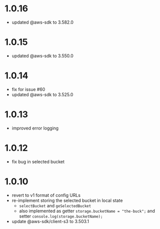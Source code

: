 # 1.0.16

- updated @aws-sdk to 3.582.0
# 1.0.15

- updated @aws-sdk to 3.550.0

# 1.0.14

- fix for issue #60
- updated @aws-sdk to 3.525.0

# 1.0.13

- improved error logging

# 1.0.12

- fix bug in selected bucket

# 1.0.10

- revert to v1 format of config URLs
- re-implement storing the selected bucket in local state
  - `selectBucket` and `geSelectedBucket`
  - also implemented as getter
    `storage.bucketName = "the-buck";` and setter `console.log(storage.bucketName);`
- update @aws-sdk/client-s3 to 3.503.1
